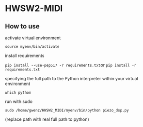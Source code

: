 # HWSW2-MIDI

## How to use

activate virtual environment

``source myenv/bin/activate``

install requirements

``pip install --use-pep517 -r requirements.txt``or ``pip install -r requirements.txt``

specifying the full path to the Python interpreter within your virtual environment

``which python``

run with sudo

``sudo /home/gwenz/HWSW2_MIDI/myenv/bin/python piezo_dsp.py`` 

(replace path with real full path to python)